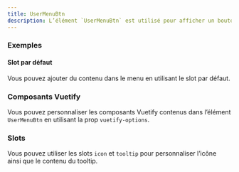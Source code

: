 ```yaml
---
title: UserMenuBtn
description: L’élément `UserMenuBtn` est utilisé pour afficher un bouton activant un menu d’actions liées à l’utilisateur.
---
```


<doc-tabs>

<doc-tab-item label="Utilisation">

<doc-usage name="user-menu-btn"></doc-usage>

### Exemples

#### Slot par défaut

Vous pouvez ajouter du contenu dans le menu en utilisant le slot par défaut.

<doc-example file="user-menu-btn/default-slot"></doc-example>

</doc-tab-item>

<doc-tab-item label="API">
<doc-api name="user-menu-btn"></doc-api>
</doc-tab-item>

<doc-tab-item label="Personnalisation">

### Composants Vuetify

Vous pouvez personnaliser les composants Vuetify contenus dans l’élément `UserMenuBtn` en utilisant la prop `vuetify-options`.

<doc-example file="user-menu-btn/options"></doc-example>

### Slots

Vous pouvez utiliser les slots `icon` et `tooltip` pour personnaliser l’icône ainsi que le contenu du tooltip.

<doc-example file="user-menu-btn/slots"></doc-example>

</doc-tab-item>

</doc-tabs>
